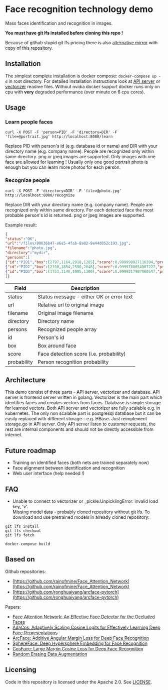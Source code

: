 # Face recognition technology demo

Mass faces identification and recognition in images. 

**You must have git lfs installed before cloning this repo !**

Because of github stupid git lfs pricing there is also [alternative mirror](https://gitea.ehp.cz/Aprar/faceserver) with copy of this repository. 

## Installation

The simplest complete installation is docker compose: ``docker-compose up -d`` in root directory. For detailed installation instructions look at [API server](apiserver/README.md) or [vectorizer](vectorizer/README.md) readme files.
Without nvidia docker support docker runs only on cpu with **very** degraded performance (over minute on 6 cpu cores).  

## Usage

### Learn people faces

```shell script
curl -X POST -F 'person=PID' -F 'directory=DIR' -F 'file=@portrait.jpg' http://localhost:8080/learn
```

Replace PID with person's id (e.g. database id or name) and DIR with your directory name (e.g. company name). People are recognized only within same directory.  png or jpeg images are supported. Only images with one face are allowed for learning !
Usually only one good portrait photo is enough but you can learn more photos for each person.

### Recognize people

```shell script
curl -X POST -F 'directory=DIR' -F 'file=@photo.jpg' http://localhost:8080/recognize
```

Replace DIR with your directory name (e.g. company name). People are recognized only within same directory. For each detected face the most probable person's id is returned. png or jpeg images are supported. 

Example result:

```json
{
"status":"OK",
"url":"/files/00636b47-e6a5-4fab-8a02-9e44d052c193.jpg",
"filename":"photo.jpg",
"directory":"mydir",
"persons":[
{"id":"PID1","box":[2797,1164,2918,1285],"score":0.999998927116394,"probability":0.8342},
{"id":"PID2","box":[2398,1854,2590,2046],"score":0.9999780654907227,"probability":0.32546},
{"id":"PID3","box":[1753,1148,1905,1300],"score":0.9999217987060547,"probability":0.65785}
]}
```

| Field | Description |
| --- | --- |
| status | Status message - either OK or error text |
| url | Relative url to original image |
| filename | Original image filename |
| directory | Directory name |
| persons | Recognized people array |
| id | Person's id |
| box | Box around face |
| score | Face detection score (i.e. probability) |
| probability | Person recognition probability |

## Architecture

This demo consist of three parts - API server, vectorizer and database. API server is frontend server written in golang.
Vectorizer is the main part which identifies faces and creates vectors from faces. Database is simple storage for learned vectors.
Both API server and vectorizer are fully scalable e.g. in kubernetes. The only non scalable part is postgresql database but it can be easily replaced with different storage - e.g. HBase.
Just reimplement storage.go in API server.
Only API server listen to customer requests, the rest are internal components and should not be directly accessible from internet. 

## Future roadmap

 * Training on identified faces (both nets are trained separately now)
 * Face alignment between identification and recognition
 * Web user interface (help needed !)

## FAQ

* Unable to connect to vectorizer or _pickle.UnpicklingError: invalid load key, 'v'.  
Missing model data - probably cloned repository without git lfs.
To download and use pretrained models in already cloned repository:
```shell script
git lfs install
git lfs checkout
git lfs fetch

docker-compose build
``` 

## Based on

Github repositories:

* [https://github.com/rainofmine/Face_Attention_Network](https://github.com/rainofmine/Face_Attention_Network)
* [https://github.com/ronghuaiyang/arcface-pytorch](https://github.com/ronghuaiyang/arcface-pytorch)

Papers:

* [Face Attention Network: An Effective Face Detector for the Occluded Faces](https://arxiv.org/abs/1711.07246)
* [AdaCos: Adaptively Scaling Cosine Logits for Effectively Learning Deep Face Representations](https://arxiv.org/abs/1905.00292)
* [ArcFace: Additive Angular Margin Loss for Deep Face Recognition](https://arxiv.org/abs/1801.07698)
* [SphereFace: Deep Hypersphere Embedding for Face Recognition](https://arxiv.org/abs/1704.08063)
* [CosFace: Large Margin Cosine Loss for Deep Face Recognition](https://arxiv.org/abs/1801.09414)
* [Random Erasing Data Augmentation](https://arxiv.org/abs/1708.04896)

## Licensing

Code in this repository is licensed under the Apache 2.0. See [LICENSE](LICENSE).

